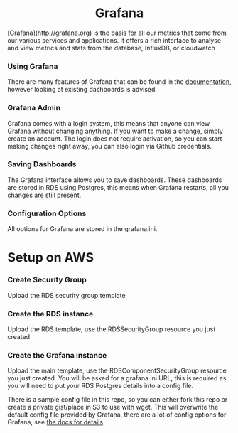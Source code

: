 <h1 align="center">Grafana</h1>
[Grafana](http://grafana.org) is the basis for all our metrics that come from our various services and applications.  It offers a rich interface to analyse and view metrics and stats from the database, InfluxDB, or cloudwatch

### Using Grafana

There are many features of Grafana that can be found in the [documentation](http://www.grafana.org), however looking at existing dashboards is advised.

### Grafana Admin

Grafana comes with a login system, this means that anyone can view Grafana without changing anything.  If you want to make a change, simply create an account.  The login does not require activation, so you can start making changes right away, you can also login via Github credentials.

### Saving Dashboards

The Grafana interface allows you to save dashboards.  These dashboards are stored in RDS using Postgres, this means when Grafana restarts, all you changes are still present.

### Configuration Options

All options for Grafana are stored in the grafana.ini.

# Setup on AWS

### Create Security Group

Upload the RDS security group template

### Create the RDS instance

Upload the RDS template, use the RDSSecurityGroup resource you just created

### Create the Grafana instance

Upload the main template, use the RDSComponentSecurityGroup resource you just created.  You will be asked for a grafana.ini URL, this is required as you will need to put your RDS Postgres details into a config file.  

There is a sample config file in this repo, so you can either fork this repo or create a private gist/place in S3 to use with wget.  This will overwrite the default config file provided by Grafana, there are a lot of config options for Grafana, see [the docs for details](http://docs.grafana.org/installation/configuration/)
